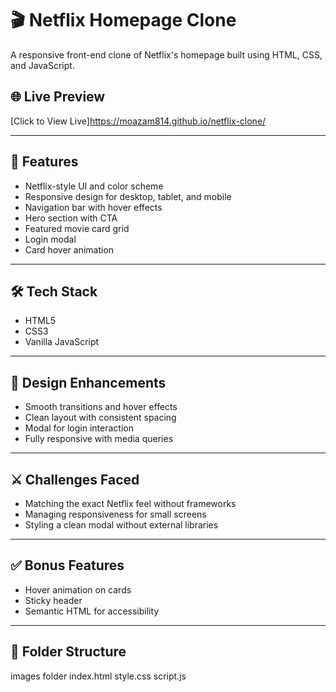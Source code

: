 # 🎬 Netflix Homepage Clone

A responsive front-end clone of Netflix's homepage built using HTML, CSS, and JavaScript.

## 🌐 Live Preview
[Click to View Live]https://moazam814.github.io/netflix-clone/

---

## 📌 Features

- Netflix-style UI and color scheme
- Responsive design for desktop, tablet, and mobile
- Navigation bar with hover effects
- Hero section with CTA
- Featured movie card grid
- Login modal
- Card hover animation

---

## 🛠 Tech Stack

- HTML5
- CSS3
- Vanilla JavaScript

---

## 🎨 Design Enhancements

- Smooth transitions and hover effects
- Clean layout with consistent spacing
- Modal for login interaction
- Fully responsive with media queries

---

## ⚔ Challenges Faced

- Matching the exact Netflix feel without frameworks
- Managing responsiveness for small screens
- Styling a clean modal without external libraries

---

## ✅ Bonus Features

- Hover animation on cards
- Sticky header
- Semantic HTML for accessibility

---

## 📁 Folder Structure
images folder
index.html
style.css
script.js
